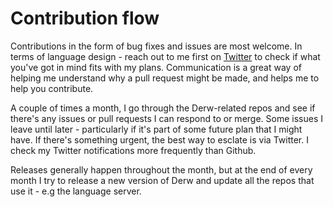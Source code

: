 # Contribution flow

Contributions in the form of bug fixes and issues are most welcome. In terms of language design - reach out to me first on [Twitter](https://twitter.com/derwlang) to check if what you've got in mind fits with my plans. Communication is a great way of helping me understand why a pull request might be made, and helps me to help you contribute.

A couple of times a month, I go through the Derw-related repos and see if there's any issues or pull requests I can respond to or merge. Some issues I leave until later - particularly if it's part of some future plan that I might have. If there's something urgent, the best way to esclate is via Twitter. I check my Twitter notifications more frequently than Github.

Releases generally happen throughout the month, but at the end of every month I try to release a new version of Derw and update all the repos that use it - e.g the language server.
